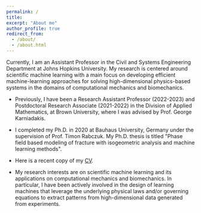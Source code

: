 ```yaml
---
permalink: /
title: 
excerpt: "About me"
author_profile: true
redirect_from: 
  - /about/
  - /about.html
---
```


Currently, I am an Assistant Professor in the Civil and Systems Engineering Department at Johns Hopkins University. My research is centered around scientific machine learning with a main focus on developing efficient machine-learning approaches for solving high-dimensional physics-based systems in the domains of computational mechanics and biomechanics. 

- Previously, I have been a Research Assistant Professor (2022-2023) and Postdoctoral Research Associate (2021-2022) in the Division of Applied Mathematics, at Brown University, where I was advised by Prof. George Karniadakis. 

- I completed my Ph.D. in 2020 at Bauhaus University, Germany under the supervision of Prof. Timon Rabczuk. My Ph.D. thesis is titled "Phase field based modeling of fracture with isogeometric analysis and machine learning methods".

- Here is a recent copy of my [CV](https://somdattagoswami.github.io/files/Resume.pdf).

- My research interests are on scientific machine learning and its applications on computational mechanics and biomechanics. In particular, I have been actively involved in the design of learning machines that leverage the underlying physical laws and/or governing equations to extract patterns from high-dimensional data generated from experiments.
